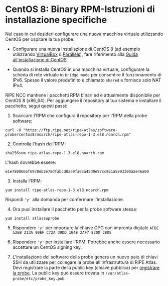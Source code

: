 # CentOS 8: Binary RPM-Istruzioni di installazione specifiche

Nel caso in cui desideri configurare una nuova macchina virtuale utilizzando CentOS per ospitare la tua probe:

* Configurare una nuova installazione di CentOS 8 (ad esempio utilizzando [VirtualBox](https://www.virtualbox.org/) o [Parallels](https://www.parallels.com/)), fare riferimento alla [Guida all'installazione di CentOS](https://docs.centos.org/en-US/centos/install-guide/).

* Quando si installa CentOS in una macchina virtuale, configurare la scheda di rete virtuale in `bridge mode` per consentire il funzionamento di IPv6. Spesso il valore predefinito è chiamato `shared` e fornisce solo NAT IPv4.

RIPE NCC mantiene i pacchetti RPM binari ed è attualmente disponibile per CentOS 8 (x86_64). Per aggiungere il repository al tuo sistema e installare il pacchetto,
segui questi passi:

1. Scaricare l'RPM che configura il repository per l'RPM della probe software:

 ```
 curl -O "https://ftp.ripe.net/ripe/atlas/software-probe/centos8/noarch/ripe-atlas-repo-1-3.el8.noarch.rpm"
 ```

2. Controlla l'hash dell'RPM:

 ```
 sha256sum ripe-atlas-repo-1-3.el8.noarch.rpm
 ```

 L'hash dovrebbe essere:

 ```
 e1e7800666f6978eb2e78dfabcd8aa0fa0ca45d9e97cc861a5e93300a2e46a00
 ```

3. Installa l'RPM:

 ```
 yum install ripe-atlas-repo-1-3.el8.noarch.rpm
 ```

 Rispondi `'y'` alla domanda per confermare l'installazione.


4. Ora puoi installare il pacchetto per la probe software stessa:

 ```
 yum install atlasswprobe
 ```

5. Rispondere `'y'` per importare la chiave GPG con impronta digitale `AFBE 52EB 213A 90EF C72A 39DD 1B48 2AF7 830D 38D5`

6. Rispondere `'y'` per installare l'RPM. Potrebbe anche essere necessario accettare un CentOS signing key.

7. L'installazione del software della probe genera un nuovo paio di chiavi SSH da utilizzare per
 collegare la probe all'infrastruttura di RIPE Atlas. Devi registrare
 la parte della public key (chiave pubblica) per [registrare la probe](/apply/swprobe/).
La public key può essere trovata in `/var/atlas-probe/etc/probe_key.pub`.
